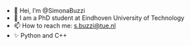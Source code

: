 - 👋 Hei, I’m @SimonaBuzzi
- 👀 I am a PhD student at Eindhoven University of Technology
- 📫 How to reach me: s.buzzi@tue.nl
- ✨ Python and C++

<!---
SimonaBuzzi/SimonaBuzzi is a ✨ special ✨ repository because its `README.md` (this file) appears on your GitHub profile.
You can click the Preview link to take a look at your changes.
--->
